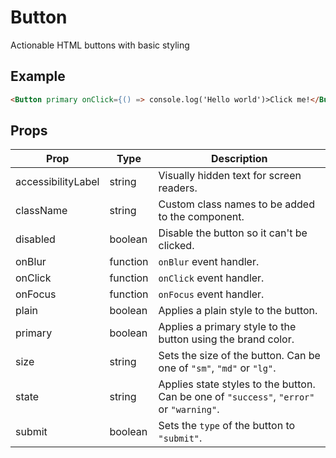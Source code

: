 # Button

Actionable HTML buttons with basic styling

## Example

```html
<Button primary onClick={() => console.log('Hello world')>Click me!</Button>
```

## Props

| Prop | Type | Description |
| --- | --- | --- |
| accessibilityLabel | string | Visually hidden text for screen readers. |
| className | string | Custom class names to be added to the component. |
| disabled | boolean | Disable the button so it can't be clicked. |
| onBlur | function | `onBlur` event handler. |
| onClick | function | `onClick` event handler. |
| onFocus | function | `onFocus` event handler. |
| plain | boolean | Applies a plain style to the button. |
| primary | boolean | Applies a primary style to the button using the brand color. |
| size | string | Sets the size of the button. Can be one of `"sm"`, `"md"` or `"lg"`. |
| state | string | Applies state styles to the button. Can be one of `"success"`, `"error"` or `"warning"`. |
| submit | boolean | Sets the `type` of the button to `"submit"`. |
